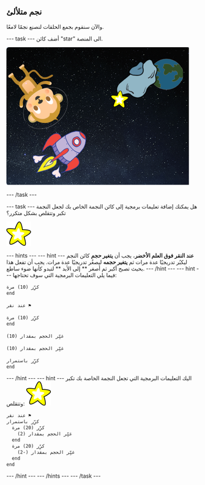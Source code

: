 ## نجم متلألئ

والآن سنقوم بجمع الحلقات لنصنع نجمًا لامعًا.

\--- task \--- أضف كائن "star" الى المنصة.

![إضافة كائن النجم](images/space-star-sprite.png)

\--- /task \---

\--- task \--- هل يمكنك إضافة تعليمات برمجية إلى كائن النجمة الخاص بك لجعل النجمة تكبر وتتقلص بشكل متكرر؟

![اختبار النجم اللامع](images/sprite-star.png)

\--- hints \--- \--- hint \--- **عند النقر فوق العلم الأخضر**، يجب أن **يتغير حجم** كائن النجم ليكبُر تدريجيًا عدة مرات ثم **يتغير حجمه** ليصغُر تدريجيًا عدة مرات. يجب أن تفعل هذا بحيث تصبح أكبر ثم أصغر ** إلى الأبد ** لتبدو كأنها ضوء ساطع. \--- /hint \--- \--- hint \--- فيما يلي التعليمات البرمجية التي سوف تحتاجها:

```blocks3
كرِّر (10) مرة
end

عند نقر ⚑

كرِّر (10) مرة
end

غيِّر الحجم بمقدار (10)

غيِّر الحجم بمقدار (10)

كرِّر باستمرار
end
```

\--- /hint \--- \--- hint \--- اليك التعليمات البرمجية التي تجعل النجمة الخاصة بك تكبر وتتقلص: ![كائن النجمة](images/sprite-star.png)

```blocks3
عند نقر ⚑
كرِّر باستمرار 
  كرِّر (20) مرة 
    غيِّر الحجم بمقدار (2)
  end
  كرِّر (20) مرة 
    غيِّر الحجم بمقدار (-2)
  end
end

```

\--- /hint \--- \--- /hints \--- \--- /task \---